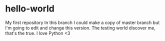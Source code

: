 # hello-world
My first repository
In this branch I could make a copy of master branch but I'm going to edit 
and change this version.
The testing world discover me, that's the true. I love Python <3 
